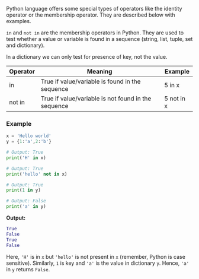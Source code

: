 Python language offers some special types of operators like the identity operator or the membership operator. They are described below with examples.


`in` and `not in` are the membership operators in Python. They are used to test whether a value or variable is found in a sequence (string, list, tuple, set and dictionary).

In a dictionary we can only test for presence of key, not the value.

|Operator	| Meaning	| Example |
|-----------|-----------|---------|
|in | 	True if value/variable is found in the sequence	| 5 in x |
|not in	 | True if value/variable is not found in the sequence	| 5 not in x |

### Example

```python
x = 'Hello world'
y = {1:'a',2:'b'}

# Output: True
print('H' in x)

# Output: True
print('hello' not in x)

# Output: True
print(1 in y)

# Output: False
print('a' in y)
```

**Output:**

```python
True
False
True
False
```

Here, `'H'` is in `x` but `'hello'` is not present in `x` (remember, Python is case sensitive). Similarly, `1` is key and `'a'` is the value in dictionary `y`. Hence, `'a'` in `y` returns `False`.